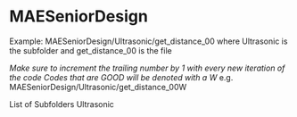 # MAESeniorDesign

Example:
MAESeniorDesign/Ultrasonic/get_distance_00
where Ultrasonic is the subfolder and get_distance_00 is the file

*Make sure to increment the trailing number by 1 with every new iteration of the code*
*Codes that are GOOD will be denoted with a W*
  e.g. MAESeniorDesign/Ultrasonic/get_distance_00W
 

List of Subfolders
Ultrasonic




